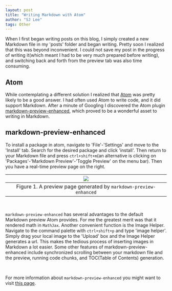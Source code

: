 ```yaml
---
layout: post
title: "Writing Markdown with Atom"
author: "SJ Lee"
tags: Other
---
```


When I first began writing posts on this blog, I simply created a new Markdown file in my 'posts' folder and began writing. Pretty soon I realized that this was beyond inconvenient. I could not save my post in the progress of writing it(which meant I had to be very much prepared before writing), and switching back and forth from the preview tab was also time consuming.

## Atom

While contemplating a different solution I realized that [Atom](https://atom.io/) was pretty likely to be a good answer. I had often used Atom to write code, and it did support Markdown. After a minute of Googling I discovered the Atom plugin [markdown-preview-enhanced](https://atom.io/packages/markdown-preview-enhanced), which proved to be a wonderful asset to writing in Markdown.

## markdown-preview-enhanced

To install a package in atom, navigate to 'File'-'Settings' and move to the 'Install' tab. Search for the desired package and click 'install'. Then return to your Markdown file and press `ctrl+shift+m`(an alternative is clicking on 'Packages'-'Markdown Preview'-'Toggle Preview' on the menu bar). Then you have a real-time preview page on the right.

<div align="center">

|<img src="https://i.imgur.com/8LQg1ry.png">|
|:--:|
|Figure 1. A preview page generated by `markdown-preview-enhanced`|

</div>

<br/>

`markdown-preview-enhanced` has several advantages to the default Markdown preview Atom provides. For me the greatest merit was that it rendered math in `MathJax`. Another convenient function is the Image Helper. Navigate to the command palette with `ctrl+shift+p` and type 'image helper'. Simply drag your local image to the 'Upload' box and the Image Helper generates a url. This makes the tedious process of inserting images in Markdown a lot easier. Some other features of markdown-preview-enhanced include synchronized scrolling between your markdown file and the preview, running code chunks, and TOC(Table of Contents) generation.

<br/>

For more information about `markdown-preview-enhanced` you might want to visit [this page](https://shd101wyy.github.io/markdown-preview-enhanced/#/).
